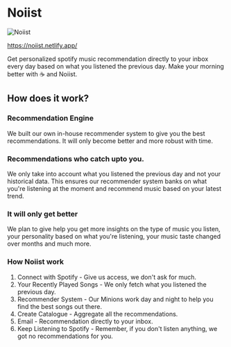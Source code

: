 # Noiist

![Noiist](https://i.ibb.co/9qNcSVV/noiist-landing-page.png)

https://noiist.netlify.app/

Get personalized spotify music recommendation directly to your inbox every day based on what you listened the previous day. Make your morning better with ☕ and Noiist.

## How does it work?

### Recommendation Engine

We built our own in-house recommender system to give you the best recommendations. It will only become better and more robust with time.

### Recommendations who catch upto you.

We only take into account what you listened the previous day and not your historical data. This ensures our recommender system banks on what you're listening at the moment and recommend music based on your latest trend.

### It will only get better

We plan to give help you get more insights on the type of music you listen, your personality based on what you're listening, your music taste changed over months and much more.

### How Noiist work

1. Connect with Spotify - Give us access, we don't ask for much.
2. Your Recently Played Songs - We only fetch what you listened the previous day.
3. Recommender System - Our Minions work day and night to help you find the best songs out there.
4. Create Catalogue - Aggregate all the recommendations.
5. Email - Recommendation directly to your inbox.
6. Keep Listening to Spotify - Remember, if you don't listen anything, we got no recommendations for you.
